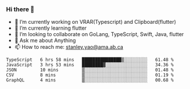 ### Hi there 👋

- 🔭 I’m currently working on VRAR(Typescript) and Clipboard(flutter) 
- 🌱 I’m currently learning flutter
- 👯 I’m looking to collaborate on GoLang, TypeScript, Swift, Java, flutter
- 💬 Ask me about Anything
- 📫 How to reach me: stanley.yao@ama.ab.ca


<!--START_SECTION:waka-->
```text
TypeScript   6 hrs 58 mins   ███████████████▒░░░░░░░░░   61.48 % 
JavaScript   3 hrs 53 mins   ████████▓░░░░░░░░░░░░░░░░   34.36 % 
JSON         10 mins         ▒░░░░░░░░░░░░░░░░░░░░░░░░   01.48 % 
CSV          8 mins          ▒░░░░░░░░░░░░░░░░░░░░░░░░   01.19 % 
GraphQL      4 mins          ▒░░░░░░░░░░░░░░░░░░░░░░░░   00.68 % 
```
<!--END_SECTION:waka-->

